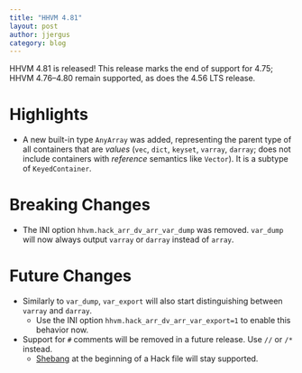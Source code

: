 ```yaml
---
title: "HHVM 4.81"
layout: post
author: jjergus
category: blog
---
```


HHVM 4.81 is released! This release marks the end of support for 4.75;
HHVM 4.76&ndash;4.80 remain supported, as does the 4.56 LTS release.

# Highlights

- A new built-in type `AnyArray` was added, representing the parent type of all
  containers that are *values* (`vec`, `dict`, `keyset`, `varray`, `darray`;
  does not include containers with *reference* semantics like `Vector`). It is
  a subtype of `KeyedContainer`.

# Breaking Changes

- The INI option `hhvm.hack_arr_dv_arr_var_dump` was removed. `var_dump` will
  now always output `varray` or `darray` instead of `array`.

# Future Changes

- Similarly to `var_dump`, `var_export` will also start distinguishing between
  `varray` and `darray`.
  - Use the INI option `hhvm.hack_arr_dv_arr_var_export=1` to enable this
    behavior now.
- Support for `#` comments will be removed in a future release.
  Use `//` or `/*` instead.
  - [Shebang](https://en.wikipedia.org/wiki/Shebang_(Unix)) at the beginning of
    a Hack file will stay supported.
